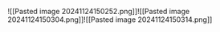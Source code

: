 ![[Pasted image 20241124150252.png]]![[Pasted image 20241124150304.png]]![[Pasted image 20241124150314.png]]